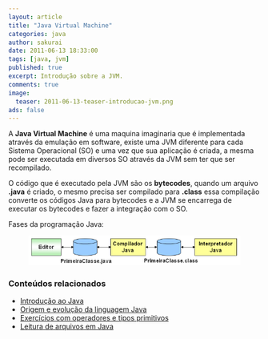 ```yaml
---
layout: article
title: "Java Virtual Machine"
categories: java
author: sakurai
date: 2011-06-13 18:33:00
tags: [java, jvm]
published: true
excerpt: Introdução sobre a JVM.
comments: true
image:
  teaser: 2011-06-13-teaser-introducao-jvm.png
ads: false
---
```


A **Java Virtual Machine** é uma maquina imaginaria que é implementada através da  emulação em software, existe uma JVM diferente para cada Sistema Operacional (SO) e uma vez que sua aplicação é criada, a mesma pode ser executada em diversos SO através da JVM sem ter que ser recompilado.

O código que é executado pela JVM são os **bytecodes**, quando um arquivo **.java** é criado, o mesmo precisa ser compilado para **.class** essa compilação converte os códigos Java para bytecodes e a JVM se encarrega de executar os bytecodes e fazer a integração com o SO.

Fases da programação Java:

<figure>
    <a href="/images/2011-06-13-introducao-jvm-01.png"><img src="/images/2011-06-13-introducao-jvm-01.png" alt="Fases da programação Java."></a>
</figure>


### Conteúdos relacionados

- [Introdução ao Java](http://www.universidadejava.com.br/java/java-introducao/)
- [Origem e evolução da linguagem Java](http://www.universidadejava.com.br/java/origem-evolucao-java/)
- [Exercícios com operadores e tipos primitivos](http://www.universidadejava.com.br/java/java-exercicios-tipos-primitivos/)
- [Leitura de arquivos em Java](http://www.universidadejava.com.br/java/java-leitura-arquivo/)